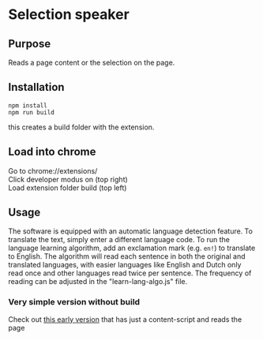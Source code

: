 # Selection speaker

## Purpose

Reads a page content or the selection on the page. 

## Installation

```
npm install
npm run build
```

this creates a build folder with the extension.   

## Load into chrome

Go to chrome://extensions/  
Click developer modus on (top right)  
Load extension folder build (top left)  

## Usage

The software is equipped with an automatic language detection feature. To translate the text, simply enter a different language code. To run the language learning algorithm, add an exclamation mark (e.g. `en!`) to translate to English. The algorithm will read each sentence in both the original and translated languages, with easier languages like English and Dutch only read once and other languages read twice per sentence. The frequency of reading can be adjusted in the "learn-lang-algo.js" file.

### Very simple version without build

Check out [this early version](https://github.com/wimdenherder/selection-speaker-extension/tree/speak-only-selection-simple-version) that has just a content-script and reads the page

